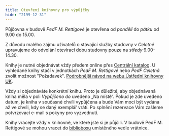 ```yaml
---
title: Otevření knihovny pro výpůjčky
hide: "2199-12-31"
---
```


Půjčovna v budově *PedF M. Rettigové* je otevřena od *pondělí* do *pátku*
od 9.00 do 15.00. 

Z důvodu malého zájmu uživatelů o stávající služby studovny v *Celetné* upravujeme do odvolání otevírací dobu studovny pouze na *středy* 9.00-14.30. 


Knihy je nutné objednávat vždy
předem online přes [Centrální katalog](https://ckis.cuni.cz). U vyhledané knihy stačí v
jednotkách *PedF M. Rettigové* nebo *PedF Celetná* zvolit možnost "Požadavek". [Podrobnější návod na
webu Ústřední knihovny UK](https://alephuk.cuni.cz/CKIS-10.html). 

Vždy si objednáváte konkrétní knihu. Proto je důležité, aby objednávaná kniha
měla v poli *Vypůjčeno do* uvedeno „Na místě“. Pokud je zde uvedeno datum, je
kniha v současné chvíli vypůjčena a bude Vám moci být vydána až ve chvíli, kdy
se daný exemplář vrátí. Po splnění rezervace Vám zašleme potvrzovací e-mail s pokyny pro vyzvednutí.


Knihy vracejte vždy v knihovně, ve které jste si je půjčili. 
V budově PedF M. Rettigové se mohou vracet do 
[biblioboxu](https://knihovna.pedf.cuni.cz/bibliobox.html) umístěného vedle
vrátnice. 
